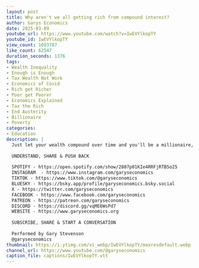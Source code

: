 ```yaml
---
layout: post
title: Why aren't we all getting rich from compound interest?
author: Garys Economics
date: 2025-03-09
youtube_url: https://www.youtube.com/watch?v=IwEVYlkopTY
youtube_id: IwEVYlkopTY
view_count: 1693787
like_count: 62547
duration_seconds: 1376
tags:
- Wealth Inequality
- Enough is Enough
- Tax Wealth Not Work
- Economics of Covid
- Rich get Richer
- Poor get Poorer
- Economics Explained
- Tax the Rich
- End Austerity
- Billionaire
- Poverty
categories:
- Education
description: |
  Just let your wealth compound over time and you'll be a millionaire, the advice goes. If this is true why aren't more people rich?
  
  UNDERSTAND, SHARE & PUSH BACK
  
  SPOTIFY - https://open.spotify.com/show/2807p01KIe4RRFjRTB5o25
  INSTAGRAM  - https://www.instagram.com/garyseconomics
  TIKTOK - https://www.tiktok.com/@garyseconomics
  BLUESKY - https://bsky.app/profile/garyseconomics.bsky.social
  X - https://twitter.com/garyseconomics
  FACEBOOK - https://www.facebook.com/garyseconomics
  PATREON - https://patreon.com/garyseconomics
  DISCORD - https://discord.gg/vqME6WsPd7
  WEBSITE - https://www.garyseconomics.org
  
  SUBSCRIBE, SHARE & START A CONVERSATION
  
  Performed by Gary Stevenson
  @garyseconomics
thumbnail: https://i.ytimg.com/vi_webp/IwEVYlkopTY/maxresdefault.webp
channel_url: https://www.youtube.com/@garyseconomics
caption_file: captions/IwEVYlkopTY.vtt
---
```

